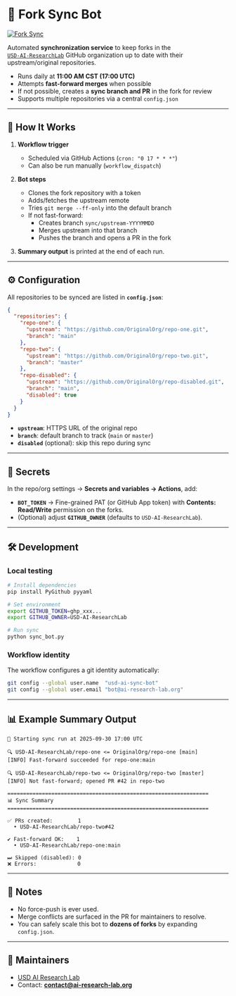 # 🔄 Fork Sync Bot

[![Fork Sync](https://github.com/USD-AI-ResearchLab/fork-sync/actions/workflows/fork-sync.yml/badge.svg)](https://github.com/USD-AI-ResearchLab/fork-sync/actions/workflows/fork-sync.yml)



Automated **synchronization service** to keep forks in the  
[`USD-AI-ResearchLab`](https://github.com/USD-AI-ResearchLab) GitHub organization up to date with their upstream/original repositories.

- Runs daily at **11:00 AM CST (17:00 UTC)**
- Attempts **fast-forward merges** when possible
- If not possible, creates a **sync branch and PR** in the fork for review
- Supports multiple repositories via a central `config.json`

---

## 🚀 How It Works

1. **Workflow trigger**  
   - Scheduled via GitHub Actions (`cron: "0 17 * * *"`)  
   - Can also be run manually (`workflow_dispatch`)

2. **Bot steps**  
   - Clones the fork repository with a token  
   - Adds/fetches the upstream remote  
   - Tries `git merge --ff-only` into the default branch  
   - If not fast-forward:
     - Creates branch `sync/upstream-YYYYMMDD`
     - Merges upstream into that branch
     - Pushes the branch and opens a PR in the fork  

3. **Summary output** is printed at the end of each run.

---

## ⚙️ Configuration

All repositories to be synced are listed in **`config.json`**:

```json
{
  "repositories": {
    "repo-one": {
      "upstream": "https://github.com/OriginalOrg/repo-one.git",
      "branch": "main"
    },
    "repo-two": {
      "upstream": "https://github.com/OriginalOrg/repo-two.git",
      "branch": "master"
    },
    "repo-disabled": {
      "upstream": "https://github.com/OriginalOrg/repo-disabled.git",
      "branch": "main",
      "disabled": true
    }
  }
}
```

- **`upstream`**: HTTPS URL of the original repo  
- **`branch`**: default branch to track (`main` or `master`)  
- **`disabled`** (optional): skip this repo during sync  

---

## 🔑 Secrets

In the repo/org settings → **Secrets and variables → Actions**, add:

- **`BOT_TOKEN`** → Fine-grained PAT (or GitHub App token) with **Contents: Read/Write** permission on the forks.  
- (Optional) adjust **`GITHUB_OWNER`** (defaults to `USD-AI-ResearchLab`).

---

## 🛠️ Development

### Local testing
```bash
# Install dependencies
pip install PyGithub pyyaml

# Set environment
export GITHUB_TOKEN=ghp_xxx...
export GITHUB_OWNER=USD-AI-ResearchLab

# Run sync
python sync_bot.py
```

### Workflow identity
The workflow configures a git identity automatically:
```bash
git config --global user.name  "usd-ai-sync-bot"
git config --global user.email "bot@ai-research-lab.org"
```

---

## 📊 Example Summary Output

```
🚀 Starting sync run at 2025-09-30 17:00 UTC

🔍 USD-AI-ResearchLab/repo-one <= OriginalOrg/repo-one [main]
[INFO] Fast-forward succeeded for repo-one:main

🔍 USD-AI-ResearchLab/repo-two <= OriginalOrg/repo-two [master]
[INFO] Not fast-forward; opened PR #42 in repo-two

================================================================
📊 Sync Summary
================================================================

✅ PRs created:        1
  • USD-AI-ResearchLab/repo-two#42

✔ Fast-forward OK:    1
  • USD-AI-ResearchLab/repo-one:main

⏭ Skipped (disabled): 0
❌ Errors:             0
```

---

## 📌 Notes

- No force-push is ever used.  
- Merge conflicts are surfaced in the PR for maintainers to resolve.  
- You can safely scale this bot to **dozens of forks** by expanding `config.json`.

---

## 👥 Maintainers

- [USD AI Research Lab](https://www.ai-research-lab.org)  
- Contact: **contact@ai-research-lab.org**
